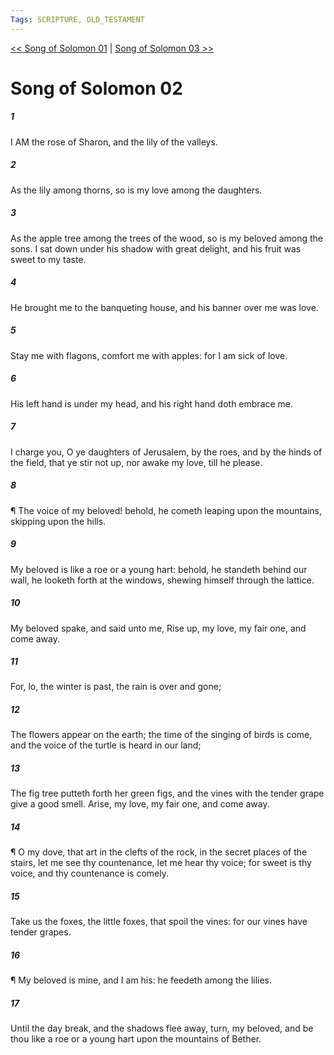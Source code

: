 ```yaml
---
Tags: SCRIPTURE, OLD_TESTAMENT
---
```


[<< Song of Solomon 01](OLD_TESTAMENT/22_Song_of_Solomon/Song_of_Solomon_01.md) | [Song of Solomon 03 >>](OLD_TESTAMENT/22_Song_of_Solomon/Song_of_Solomon_03.md)

# Song of Solomon 02

##### 1

I AM the rose of Sharon, and the lily of the valleys.

##### 2

As the lily among thorns, so is my love among the daughters.

##### 3

As the apple tree among the trees of the wood, so is my beloved among the sons. I sat down under his shadow with great delight, and his fruit was sweet to my taste.

##### 4

He brought me to the banqueting house, and his banner over me was love.

##### 5

Stay me with flagons, comfort me with apples: for I am sick of love.

##### 6

His left hand is under my head, and his right hand doth embrace me.

##### 7

I charge you, O ye daughters of Jerusalem, by the roes, and by the hinds of the field, that ye stir not up, nor awake my love, till he please.

##### 8

¶ The voice of my beloved! behold, he cometh leaping upon the mountains, skipping upon the hills.

##### 9

My beloved is like a roe or a young hart: behold, he standeth behind our wall, he looketh forth at the windows, shewing himself through the lattice.

##### 10

My beloved spake, and said unto me, Rise up, my love, my fair one, and come away.

##### 11

For, lo, the winter is past, the rain is over and gone;

##### 12

The flowers appear on the earth; the time of the singing of birds is come, and the voice of the turtle is heard in our land;

##### 13

The fig tree putteth forth her green figs, and the vines with the tender grape give a good smell. Arise, my love, my fair one, and come away.

##### 14

¶ O my dove, that art in the clefts of the rock, in the secret places of the stairs, let me see thy countenance, let me hear thy voice; for sweet is thy voice, and thy countenance is comely.

##### 15

Take us the foxes, the little foxes, that spoil the vines: for our vines have tender grapes.

##### 16

¶ My beloved is mine, and I am his: he feedeth among the lilies.

##### 17

Until the day break, and the shadows flee away, turn, my beloved, and be thou like a roe or a young hart upon the mountains of Bether.
